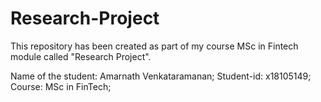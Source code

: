 # Research-Project
This repository has been created as part of my course MSc in Fintech module called "Research Project".

Name of the student: Amarnath Venkataramanan;
Student-id: x18105149;
Course: MSc in FinTech;
